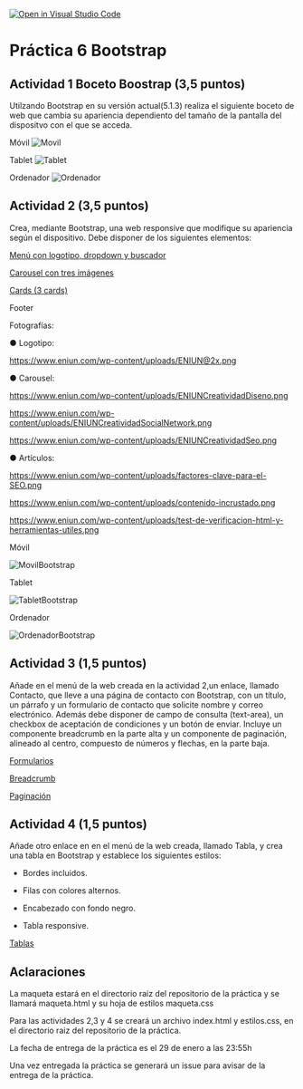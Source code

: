 [![Open in Visual Studio Code](https://classroom.github.com/assets/open-in-vscode-c66648af7eb3fe8bc4f294546bfd86ef473780cde1dea487d3c4ff354943c9ae.svg)](https://classroom.github.com/online_ide?assignment_repo_id=9839871&assignment_repo_type=AssignmentRepo)
# Práctica 6 Bootstrap



## Actividad 1 Boceto Boostrap (3,5 puntos)
Utilzando Bootstrap en su versión actual(5.1.3) realiza el siguiente boceto de web que cambia su apariencia dependiento del tamaño de la pantalla del dispositvo con el que se acceda.

Móvil
![Movil](/images/movil.png)

Tablet
![Tablet](/images/tablet.png)

Ordenador
![Ordenador](/images/pc.png)

## Actividad 2 (3,5 puntos)

Crea, mediante Bootstrap, una web responsive que modifique su apariencia según el dispositivo. Debe disponer de los siguientes elementos:

[Menú con logotipo, dropdown y buscador](https://getbootstrap.com/docs/5.3/components/navbar/)

[Carousel con tres imágenes](https://getbootstrap.com/docs/5.3/components/carousel/)

[Cards (3 cards)](https://getbootstrap.com/docs/5.3/components/card/)

Footer

Fotografías:

● Logotipo:

https://www.eniun.com/wp-content/uploads/ENIUN@2x.png

● Carousel:

https://www.eniun.com/wp-content/uploads/ENIUNCreatividadDiseno.png

https://www.eniun.com/wp-content/uploads/ENIUNCreatividadSocialNetwork.png

https://www.eniun.com/wp-content/uploads/ENIUNCreatividadSeo.png

● Artículos:

https://www.eniun.com/wp-content/uploads/factores-clave-para-el-SEO.png

https://www.eniun.com/wp-content/uploads/contenido-incrustado.png

https://www.eniun.com/wp-content/uploads/test-de-verificacion-html-y-herramientas-utiles.png


Móvil

![MovilBootstrap](/images/movilbootstrap.PNG)

Tablet

![TabletBootstrap](/images/tabletbootstrap.PNG)

Ordenador

![OrdenadorBootstrap](/images/pcbootstrap.PNG)


## Actividad 3 (1,5 puntos)

Añade en el menú de la web creada en la actividad 2,un enlace, llamado Contacto, que lleve a una página de contacto con Bootstrap, con un título, un párrafo y un formulario de contacto que solicite nombre y correo electrónico. Además debe disponer de campo de consulta (text-area), un checkbox de aceptación de condiciones y un botón de enviar. 
Incluye un componente breadcrumb en la parte alta y un componente de paginación, alineado al centro, compuesto de números y flechas, en la parte baja.

[Formularios](https://getbootstrap.com/docs/5.3/forms/overview/)

[Breadcrumb](https://getbootstrap.com/docs/5.3/components/breadcrumb/)

[Paginación](https://getbootstrap.com/docs/5.3/components/pagination/)

## Actividad 4 (1,5 puntos)

Añade otro enlace en en el menú de la web creada, llamado Tabla, y crea una tabla en Bootstrap y establece los siguientes estilos:

- Bordes incluidos.

- Filas con colores alternos.

- Encabezado con fondo negro.

- Tabla responsive.

[Tablas](https://getbootstrap.com/docs/5.3/content/tables/)


## Aclaraciones

La maqueta estará en el directorio raiz del repositorio de la práctica y se llamará maqueta.html y su hoja de estilos maqueta.css

Para las actividades 2,3 y 4 se creará un archivo index.html y estilos.css, en el directorio raiz del repositorio de la práctica.

La fecha de entrega de la práctica es el 29 de enero a las 23:55h

Una vez entregada la práctica se generará un issue para avisar de la entrega de la práctica.
